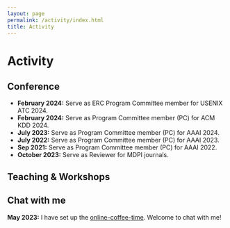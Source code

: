 ```yaml
---
layout: page
permalink: /activity/index.html
title: Activity
---
```


# Activity

## Conference

- **February 2024:** Serve as ERC Program Committee member for USENIX ATC 2024.
- **February 2024:** Serve as Program Committee member (PC) for ACM KDD 2024.
- **July 2023:** Serve as Program Committee member (PC) for AAAI 2024.
- **July 2022:** Serve as Program Committee member (PC) for AAAI 2023.
- **Sep 2021:** Serve as Program Committee member (PC) for AAAI 2022.
- **October 2023:** Serve as Reviewer for MDPI journals.

## Teaching & Workshops


## Chat with me

**May 2023:** I have set up the [online-coffee-time](https://calendly.com/gyan23/30min). Welcome to chat with me!

